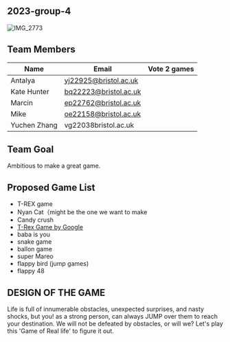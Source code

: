 ## 2023-group-4


![IMG_2773](https://user-images.githubusercontent.com/115186584/215514936-d7056b15-1411-43f3-ae06-d2b5da753d9a.JPG)


## Team Members

| Name         | Email                 | Vote 2 games |
|--------------|-----------------------|--------------|
| Antalya      | yj22925@bristol.ac.uk |              |
| Kate Hunter  | bq22223@bristol.ac.uk |              |
| Marcin       | ep22762@bristol.ac.uk |              |
| Mike         | oe22158@bristol.ac.uk |              |
| Yuchen Zhang | vg22038bristol.ac.uk  |              |


## Team Goal
Ambitious to make a great game.


## Proposed Game List
- T-REX game
- Nyan Cat（might be the one we want to make
- Candy crush
- [T-Rex Game by Google](https://trex-runner.com/)
- baba is you 
- snake game
- ballon game 
- super Mareo
- flappy bird (jump games)
- flappy 48




##  DESIGN OF THE GAME
Life is full of innumerable obstacles, unexpected surprises, and nasty shocks, but you! as a strong person, can always JUMP over them to reach your destination. We will not be defeated by obstacles, or will we? Let's play this 'Game of Real life' to figure it out. 

